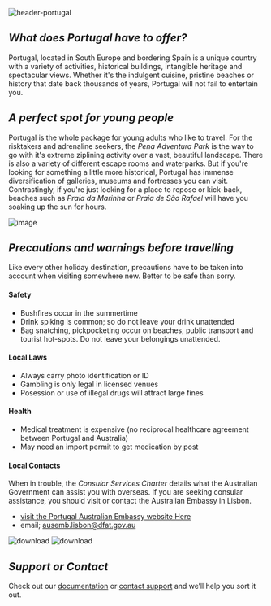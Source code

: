 ![header-portugal](https://user-images.githubusercontent.com/73572478/97767372-c546bf80-1b6f-11eb-8aa5-55632cab228f.jpg)

## _What does Portugal have to offer?_

Portugal, located in South Europe and bordering Spain is a unique country with a variety of activities, historical buildings, intangible heritage and spectacular views. Whether it's the indulgent cuisine, pristine beaches or history that date back thousands of years, Portugal will not fail to entertain you.

## _A perfect spot for young people_
Portugal is the whole package for young adults who like to travel. For the risktakers and adrenaline seekers, the _Pena Adventura Park_ is the way to go with it's extreme ziplining activity over a vast, beautiful landscape. There is also a variety of different escape rooms and waterparks. But if you're looking for something a little more historical, Portugal has immense diversification of galleries, museums and fortresses you can visit. Contrastingly, if you're just looking for a place to repose or kick-back, beaches such as _Praia da Marinha_ or _Praia de São Rafael_ will have you soaking up the sun for hours. 

![image](https://user-images.githubusercontent.com/73572478/97794470-af5bfc00-1c4e-11eb-9ff9-334a5be291b6.png)

## _Precautions and warnings before travelling_
Like every other holiday destination, precautions have to be taken into account when visiting somewhere new. Better to be safe than sorry.

#### Safety

- Bushfires occur in the summertime
- Drink spiking is common; so do not leave your drink unattended
- Bag snatching, pickpocketing occur on beaches, public transport and tourist hot-spots. Do not leave your belongings unattended.

#### Local Laws
- Always carry photo identification or ID                                                                                           
- Gambling is only legal in licensed venues
- Posession or use of illegal drugs will attract large fines

#### Health
- Medical treatment is expensive (no reciprocal healthcare agreement between Portugal and Australia)
- May need an import permit to get medication by post

#### Local Contacts
When in trouble, the _Consular Services Charter_ details what the Australian Government can assist you with overseas. If you are seeking consular assistance, you should visit or contact the Australian Embassy in Lisbon. 
- [visit the Portugal Australian Embassy website Here](http://www.portugal.embassy.gov.au/lbon/home.html)
- email; ausemb.lisbon@dfat.gov.au

![download](https://user-images.githubusercontent.com/73572478/97767242-08546300-1b6f-11eb-8033-72fca4e229b2.jpg) ![download](https://user-images.githubusercontent.com/73572478/97767418-03dc7a00-1b70-11eb-98b7-c4309794e4bc.jpg)


## _Support or Contact_

Check out our [documentation](https://docs.github.com/categories/github-pages-basics/) or [contact support](https://github.com/contact) and we’ll help you sort it out.
